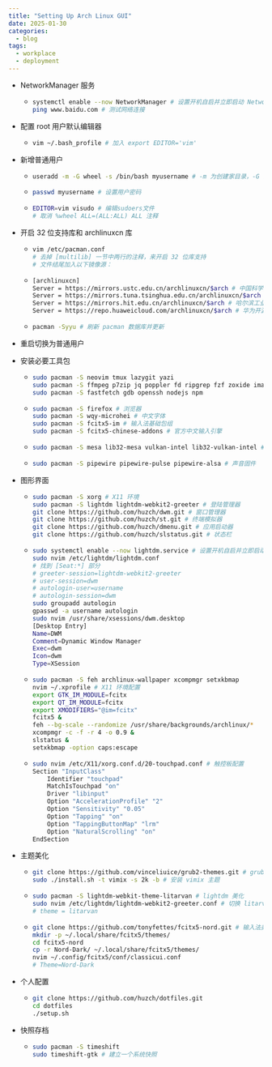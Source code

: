 ```yaml
---
title: "Setting Up Arch Linux GUI"
date: 2025-01-30
categories:
  - blog
tags:
  - workplace
  - deployment
---
```


- NetworkManager 服务

  - ```bash
    systemctl enable --now NetworkManager # 设置开机自启并立即启动 NetworkManager 服务
    ping www.baidu.com # 测试网络连接
    ```

- 配置 root 用户默认编辑器

  - ```bash
    vim ~/.bash_profile # 加入 export EDITOR='vim'
    ```

- 新增普通用户

  - ```bash
    useradd -m -G wheel -s /bin/bash myusername # -m 为创建家目录，-G 为指定附加组，-s 为指定 shell
    ```

  - ```bash
    passwd myusername # 设置用户密码
    ```

  - ```bash
    EDITOR=vim visudo # 编辑sudoers文件
    # 取消 %wheel ALL=(ALL:ALL) ALL 注释
    ```

- 开启 32 位支持库和 archlinuxcn 库

  - ```bash
    vim /etc/pacman.conf
    # 去掉 [multilib] 一节中两行的注释，来开启 32 位库支持
    # 文件结尾加入以下镜像源：
    ```

  - ```bash
    [archlinuxcn]
    Server = https://mirrors.ustc.edu.cn/archlinuxcn/$arch # 中国科学技术大学开源镜像站
    Server = https://mirrors.tuna.tsinghua.edu.cn/archlinuxcn/$arch # 清华大学开源软件镜像站
    Server = https://mirrors.hit.edu.cn/archlinuxcn/$arch # 哈尔滨工业大学开源镜像站
    Server = https://repo.huaweicloud.com/archlinuxcn/$arch # 华为开源镜像站
    ```

  - ```bash
    pacman -Syyu # 刷新 pacman 数据库并更新
    ```

- 重启切换为普通用户

- 安装必要工具包

  - ```bash
    sudo pacman -S neovim tmux lazygit yazi
    sudo pacman -S ffmpeg p7zip jq poppler fd ripgrep fzf zoxide imagemagick
    sudo pacman -S fastfetch gdb openssh nodejs npm
    ```

  - ```bash
    sudo pacman -S firefox # 浏览器
    sudo pacman -S wqy-microhei # 中文字体
    sudo pacman -S fcitx5-im # 输入法基础包组
    sudo pacman -S fcitx5-chinese-addons # 官方中文输入引擎
    ```

  - ```bash
    sudo pacman -S mesa lib32-mesa vulkan-intel lib32-vulkan-intel # Intel 核芯显卡驱动
    ```

  - ```bash
    sudo pacman -S pipewire pipewire-pulse pipewire-alsa # 声音固件
    ```

- 图形界面

  - ```bash
    sudo pacman -S xorg # X11 环境
    sudo pacman -S lightdm lightdm-webkit2-greeter # 登陆管理器
    git clone https://github.com/huzch/dwm.git # 窗口管理器
    git clone https://github.com/huzch/st.git # 终端模拟器
    git clone https://github.com/huzch/dmenu.git # 应用启动器
    git clone https://github.com/huzch/slstatus.git # 状态栏
    ```

  - ```bash
    sudo systemctl enable --now lightdm.service # 设置开机自启并立即启动 lightdm 服务
    sudo nvim /etc/lightdm/lightdm.conf
    # 找到 [Seat:*] 部分
    # greeter-session=lightdm-webkit2-greeter
    # user-session=dwm
    # autologin-user=username
    # autologin-session=dwm
    sudo groupadd autologin
    gpasswd -a username autologin
    sudo nvim /usr/share/xsessions/dwm.desktop
    [Desktop Entry]
    Name=DWM
    Comment=Dynamic Window Manager
    Exec=dwm
    Icon=dwm
    Type=XSession
    ```
    
  - ```bash
    sudo pacman -S feh archlinux-wallpaper xcompmgr setxkbmap
    nvim ~/.xprofile # X11 环境配置
    export GTK_IM_MODULE=fcitx
    export QT_IM_MODULE=fcitx
    export XMODIFIERS="@im=fcitx"
    fcitx5 &
    feh --bg-scale --randomize /usr/share/backgrounds/archlinux/*
    xcompmgr -c -f -r 4 -o 0.9 &
    slstatus &
    setxkbmap -option caps:escape
    ```

  - ```bash
    sudo nvim /etc/X11/xorg.conf.d/20-touchpad.conf # 触控板配置
    Section "InputClass"
        Identifier "touchpad"
        MatchIsTouchpad "on"
        Driver "libinput"
        Option "AccelerationProfile" "2"
        Option "Sensitivity" "0.05"
        Option "Tapping" "on"
        Option "TappingButtonMap" "lrm"
        Option "NaturalScrolling" "on"
    EndSection
    ```

- 主题美化

  - ```bash
    git clone https://github.com/vinceliuice/grub2-themes.git # grub 美化
    sudo ./install.sh -t vimix -s 2k -b # 安装 vimix 主题
    ```

  - ```bash
    sudo pacman -S lightdm-webkit-theme-litarvan # lightdm 美化
    sudo nvim /etc/lightdm/lightdm-webkit2-greeter.conf # 切换 litarvan 主题
    # theme = litarvan
    ```

  - ```bash
    git clone https://github.com/tonyfettes/fcitx5-nord.git # 输入法美化
    mkdir -p ~/.local/share/fcitx5/themes/
    cd fcitx5-nord
    cp -r Nord-Dark/ ~/.local/share/fcitx5/themes/
    nvim ~/.config/fcitx5/conf/classicui.conf
    # Theme=Nord-Dark
    ```

- 个人配置

  - ```bash
    git clone https://github.com/huzch/dotfiles.git
    cd dotfiles
    ./setup.sh
    ```

- 快照存档

  - ```bash
    sudo pacman -S timeshift
    sudo timeshift-gtk # 建立一个系统快照
    ```
